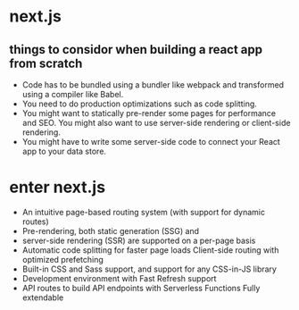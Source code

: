 # next.js
## things to considor when building a react app from scratch 
* Code has to be bundled using a bundler like webpack and transformed using a compiler like Babel.
* You need to do production optimizations such as code splitting.
* You might want to statically pre-render some pages for performance and SEO. You might also want to use server-side rendering or client-side rendering.
* You might have to write some server-side code to connect your React app to your data store.
# enter next.js 
* An intuitive page-based routing system (with support for dynamic routes)
* Pre-rendering, both static generation (SSG) and 
* server-side rendering (SSR) are supported on a per-page basis
* Automatic code splitting for faster page loads
Client-side routing with optimized prefetching
* Built-in CSS and Sass support, and support for any CSS-in-JS library
* Development environment with Fast Refresh support
* API routes to build API endpoints with Serverless Functions
Fully extendable